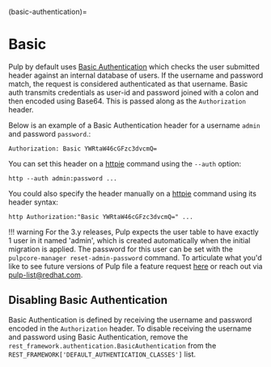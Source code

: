 (basic-authentication)=

# Basic

Pulp by default uses [Basic Authentication](https://tools.ietf.org/html/rfc7617) which checks the
user submitted header against an internal database of users. If the username and password match, the
request is considered authenticated as that username. Basic auth transmits credentials as
user-id and password joined with a colon and then encoded using Base64. This is passed along as the
`Authorization` header.

Below is an example of a Basic Authentication header for a username `admin` and password
`password`.:

```
Authorization: Basic YWRtaW46cGFzc3dvcmQ=
```

You can set this header on a [httpie](https://httpie.org/) command using the `--auth` option:

```
http --auth admin:password ...
```

You could also specify the header manually on a [httpie](https://httpie.org/) command using its
header syntax:

```
http Authorization:"Basic YWRtaW46cGFzc3dvcmQ=" ...
```

!!! warning
For the 3.y releases, Pulp expects the user table to have exactly 1 user in it named 'admin',
which is created automatically when the initial migration is applied. The password for this user
can be set with the `pulpcore-manager reset-admin-password` command.
To articulate what you'd like to see future versions of Pulp file a feature request
[here](https://github.com/pulp/pulpcore/issues) or reach out via
[pulp-list@redhat.com](https://www.redhat.com/mailman/listinfo/pulp-list).


## Disabling Basic Authentication

Basic Authentication is defined by receiving the username and password encoded in the
`Authorization` header. To disable receiving the username and password using Basic Authentication,
remove the `rest_framework.authentication.BasicAuthentication` from the
`REST_FRAMEWORK['DEFAULT_AUTHENTICATION_CLASSES']` list.
